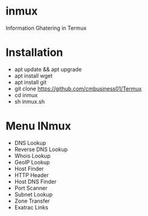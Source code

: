 # inmux
Information Ghatering in Termux
 
Installation 
====
* apt update && apt upgrade
* apt install wget
* apt install git
* git clone https://github.com/cmbusiness01/Termux
* cd inmux
* sh inmux.sh

Menu  INmux
====
* DNS Lookup
* Reverse DNS Lookup                                                
* Whois Lookup                                                   
* GeoIP Lookup
* Host Finder                                                       
* HTTP Header
* Host DNS Finder
* Port Scanner
* Subnet Lookup
* Zone Transfer
* Exatrac Links

